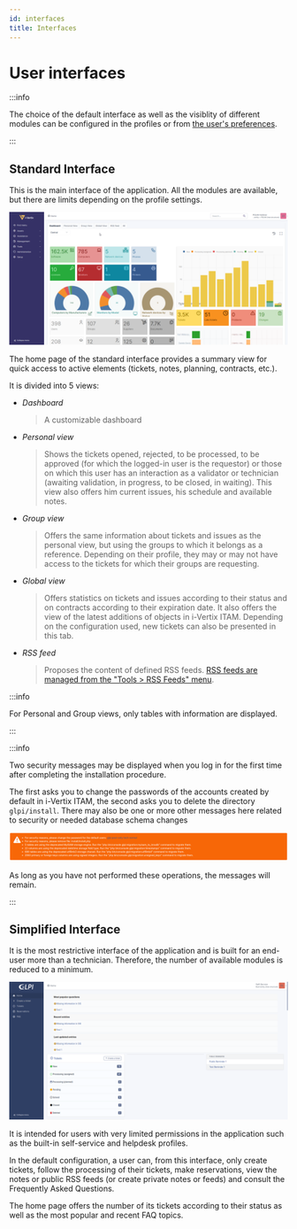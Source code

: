 ```yaml
---
id: interfaces
title: Interfaces
---
```


# User interfaces

:::info

The choice of the default interface as well as the visiblity of
different modules can be configured in the profiles or from
[the user's preferences](/asset-management/first-steps/preferences).

:::

## Standard Interface 

This is the main interface of the application. All the modules are
available, but there are limits depending on the profile settings.

![i-Vertix ITAM standard interface](../assets/first-steps/images/standard-interface.png)

The home page of the standard interface provides a summary view for
quick access to active elements (tickets, notes, planning, contracts,
etc.).

It is divided into 5 views:

- *Dashboard*

  > A customizable dashboard

- *Personal view*

  > Shows the tickets opened, rejected, to be processed, to be approved
  > (for which the logged-in user is the requestor) or those on which
  > this user has an interaction as a validator or technician (awaiting
  > validation, in progress, to be closed, in waiting). This view also
  > offers him current issues, his schedule and available notes.

- *Group view*

  > Offers the same information about tickets and issues as the personal
  > view, but using the groups to which it belongs as a reference.
  > Depending on their profile, they may or may not have access to the
  > tickets for which their groups are requesting.

- *Global view*

  > Offers statistics on tickets and issues according to their status
  > and on contracts according to their expiration date. It also offers
  > the view of the latest additions of objects in i-Vertix ITAM. Depending on
  > the configuration used, new tickets can also be presented in this
  > tab.

- *RSS feed*

  > Proposes the content of defined RSS feeds.
  > [RSS feeds are managed from the "Tools  > RSS Feeds" menu](/asset-management/modules/tools/rssfeed).

:::info

For Personal and Group views, only tables with information are
displayed.

:::

:::info

Two security messages may be displayed when you log in for the first
time after completing the installation procedure.

The first asks you to change the passwords of the accounts created by
default in i-Vertix ITAM, the second asks you to delete the directory
`glpi/install`. There may also be one or more other messages here
related to security or needed database schema changes

![Security messages](../assets/first-steps/images/security-messages.png)

As long as you have not performed these operations, the messages will
remain.

:::

## Simplified Interface 

It is the most restrictive interface of the application and is built for
an end-user more than a technician. Therefore, the number of available
modules is reduced to a minimum.

![i-Vertix ITAM simplified interface](../assets/first-steps/images/simplified-interface.png)

It is intended for users with very limited permissions in the
application such as the built-in self-service and helpdesk profiles.

In the default configuration, a user can, from this interface, only
create tickets, follow the processing of their tickets, make
reservations, view the notes or public RSS feeds (or create private
notes or feeds) and consult the Frequently Asked Questions.

The home page offers the number of its tickets according to their status
as well as the most popular and recent FAQ topics.
